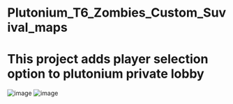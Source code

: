 # Plutonium_T6_Zombies_Custom_Suvival_maps

# This project adds player selection option to plutonium private lobby

![image](https://github.com/MisterSipster/Player_Select_Plutonium/assets/72221587/780e25dd-2aeb-43b7-ae24-fa87fe0f667e)
![image](https://github.com/MisterSipster/Player_Select_Plutonium/assets/72221587/262acc9a-7738-4877-83a7-ca6ad9661f60)
